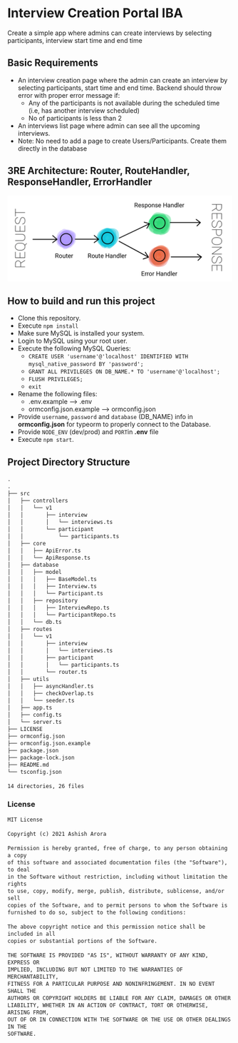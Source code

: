 # Interview Creation Portal IBA
Create a simple app where admins can create interviews by selecting participants, interview start time and end time

## Basic Requirements
* An interview creation page where the admin can create an interview by selecting participants, start time and end time. Backend should throw error with proper error message if: 
  * Any of the participants is not available during the scheduled time (i.e, has another interview scheduled)
  * No of participants is less than 2
* An interviews list page where admin can see all the upcoming interviews.
* Note: No need to add a page to create Users/Participants. Create them directly in the database

## 3RE Architecture: Router, RouteHandler, ResponseHandler, ErrorHandler

![](github_assets/3RE.png)

## How to build and run this project

* Clone this repository.
* Execute `npm install`
* Make sure MySQL is installed your system.
* Login to MySQL using your root user.
* Execute the following MySQL Queries:
  * `CREATE USER 'username'@'localhost' IDENTIFIED WITH mysql_native_password BY 'password';`
  * `GRANT ALL PRIVILEGES ON DB_NAME.* TO 'username'@'localhost';`
  * `FLUSH PRIVILEGES;`
  * `exit`
* Rename the following files:
  * .env.example --> .env
  * ormconfig.json.example --> ormconfig.json
* Provide `username`, `password` and `database` (DB_NAME) info in **ormconfig.json** for typeorm to properly connect to the Database.
* Provide `NODE_ENV` (dev/prod) and `PORT`in **.env** file
* Execute `npm start`.

## Project Directory Structure

```
.
.
├── src
│   ├── controllers
│   │   └── v1
│   │       ├── interview
│   │       │   └── interviews.ts
│   │       └── participant
│   │           └── participants.ts
│   ├── core
│   │   ├── ApiError.ts
│   │   └── ApiResponse.ts
│   ├── database
│   │   ├── model
│   │   │   ├── BaseModel.ts
│   │   │   ├── Interview.ts
│   │   │   └── Participant.ts
│   │   ├── repository
│   │   │   ├── InterviewRepo.ts
│   │   │   └── ParticipantRepo.ts
│   │   └── db.ts
│   ├── routes
│   │   └── v1
│   │       ├── interview
│   │       │   └── interviews.ts
│   │       ├── participant
│   │       │   └── participants.ts
│   │       └── router.ts
│   ├── utils
│   │   ├── asyncHandler.ts
│   │   ├── checkOverlap.ts
│   │   └── seeder.ts
│   ├── app.ts
│   ├── config.ts
│   └── server.ts
├── LICENSE
├── ormconfig.json
├── ormconfig.json.example
├── package.json
├── package-lock.json
├── README.md
└── tsconfig.json

14 directories, 26 files

```


### License

```
MIT License

Copyright (c) 2021 Ashish Arora

Permission is hereby granted, free of charge, to any person obtaining a copy
of this software and associated documentation files (the "Software"), to deal
in the Software without restriction, including without limitation the rights
to use, copy, modify, merge, publish, distribute, sublicense, and/or sell
copies of the Software, and to permit persons to whom the Software is
furnished to do so, subject to the following conditions:

The above copyright notice and this permission notice shall be included in all
copies or substantial portions of the Software.

THE SOFTWARE IS PROVIDED "AS IS", WITHOUT WARRANTY OF ANY KIND, EXPRESS OR
IMPLIED, INCLUDING BUT NOT LIMITED TO THE WARRANTIES OF MERCHANTABILITY,
FITNESS FOR A PARTICULAR PURPOSE AND NONINFRINGEMENT. IN NO EVENT SHALL THE
AUTHORS OR COPYRIGHT HOLDERS BE LIABLE FOR ANY CLAIM, DAMAGES OR OTHER
LIABILITY, WHETHER IN AN ACTION OF CONTRACT, TORT OR OTHERWISE, ARISING FROM,
OUT OF OR IN CONNECTION WITH THE SOFTWARE OR THE USE OR OTHER DEALINGS IN THE
SOFTWARE.
```